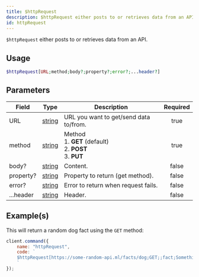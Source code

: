 ```yaml
---
title: $httpRequest
description: $httpRequest either posts to or retrieves data from an API.
id: httpRequest
---
```


`$httpRequest` either posts to or retrieves data from an API.

## Usage

```php
$httpRequest[URL;method;body?;property?;error?;...header?]
```

## Parameters

| Field     | Type                                                                                              | Description                                                             | Required |
| --------- | ------------------------------------------------------------------------------------------------- | ----------------------------------------------------------------------- | :------: |
| URL       | [string](https://developer.mozilla.org/en-US/docs/Web/JavaScript/Reference/Global_Objects/String) | URL you want to get/send data to/from.                                  |   true   |
| method    | [string](https://developer.mozilla.org/en-US/docs/Web/JavaScript/Reference/Global_Objects/String) | Method <br /> 1. **GET** (default) <br /> 2. **POST** <br /> 3. **PUT** |   true   |
| body?     | [string](https://developer.mozilla.org/en-US/docs/Web/JavaScript/Reference/Global_Objects/String) | Content.                                                                |  false   |
| property? | [string](https://developer.mozilla.org/en-US/docs/Web/JavaScript/Reference/Global_Objects/String) | Property to return (get method).                                        |  false   |
| error?    | [string](https://developer.mozilla.org/en-US/docs/Web/JavaScript/Reference/Global_Objects/String) | Error to return when request fails.                                     |  false   |
| ...header | [string](https://developer.mozilla.org/en-US/docs/Web/JavaScript/Reference/Global_Objects/String) | Header.                                                                 |  false   |

## Example(s)

This will return a random dog fact using the `GET` method:

```javascript
client.command({
    name: "httpRequest",
    code: `
    $httpRequest[https://some-random-api.ml/facts/dog;GET;;fact;Something went wrong.]
    `
});
```
